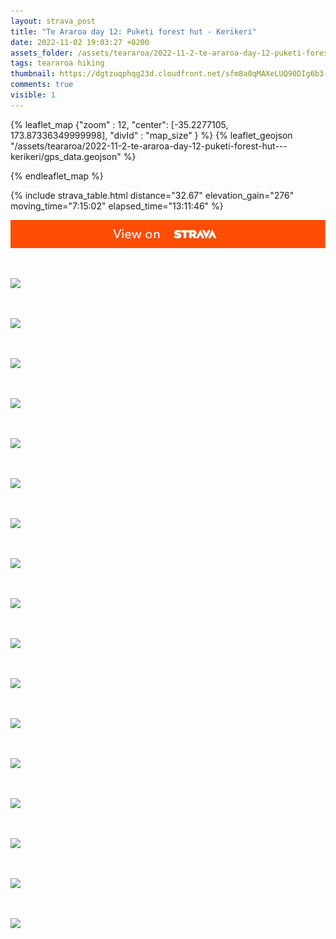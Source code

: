 ```yaml
---
layout: strava_post
title: "Te Araroa day 12: Puketi forest hut - Kerikeri"
date: 2022-11-02 19:03:27 +0200
assets_folder: /assets/teararoa/2022-11-2-te-araroa-day-12-puketi-forest-hut---kerikeri
tags: teararoa hiking
thumbnail: https://dgtzuqphqg23d.cloudfront.net/sfm8a0qMAXeLUQ90DIg6b3-dV3RFYOBh3Pf30ICmZj0-1024x768.jpg
comments: true
visible: 1
---
```



{% leaflet_map {"zoom" : 12,
                  "center": [-35.2277105, 173.87336349999998],
                 "divId" : "map_size" } %}
    {% leaflet_geojson "/assets/teararoa/2022-11-2-te-araroa-day-12-puketi-forest-hut---kerikeri/gps_data.geojson" %}

{% endleaflet_map %}





{% include strava_table.html distance="32.67" elevation_gain="276" moving_time="7:15:02" elapsed_time="13:11:46" %}

[![](/assets/strava.jpg)](https://www.strava.com/activities/8061433037)


<br />

![](https://dgtzuqphqg23d.cloudfront.net/sfm8a0qMAXeLUQ90DIg6b3-dV3RFYOBh3Pf30ICmZj0-1024x768.jpg)


<br />

![](https://dgtzuqphqg23d.cloudfront.net/DTupnnrs1y6ZaevhAvfYOf0JEfxA7FWPLxv0KYyYFoc-768x1024.jpg)


<br />

![](https://dgtzuqphqg23d.cloudfront.net/po1odYOUdwBd5jewozNd39AC0oh3qoWkAjhDkD03tWA-768x1024.jpg)


<br />

![](https://dgtzuqphqg23d.cloudfront.net/9bvQJh6legXoCyWtyqtZhXmxBoGD0oV4VjgZciGyrro-768x1024.jpg)


<br />

![](https://dgtzuqphqg23d.cloudfront.net/yfarBjb_Qrz_ZFzcHua382SkICjCwxDl9xhLVkwYCIA-768x1024.jpg)


<br />

![](https://dgtzuqphqg23d.cloudfront.net/Z8kvxDns3yBj6aIi5uDPRtUil2nAK11tzg5TMDt93bA-768x1024.jpg)


<br />

![](https://dgtzuqphqg23d.cloudfront.net/CAbV9DNjRnFWmqOhJDmhbYseLvJ_K_t3e2UFI2nG1eU-768x1024.jpg)


<br />

![](https://dgtzuqphqg23d.cloudfront.net/TMLz8XqrJeg4Eg4USHsnLh1aYUh-ZMeMKLzibqoG8P0-768x1024.jpg)


<br />

![](https://dgtzuqphqg23d.cloudfront.net/DNbIbE3fO0fWjO0ZmCKC4yWpGG8lYVHcwzcZ05xG6RA-768x1024.jpg)


<br />

![](https://dgtzuqphqg23d.cloudfront.net/amJ0kEm1cYvl4PpAt7_H2SLSpkTKML69NQ19B4ROY9o-768x1024.jpg)


<br />

![](https://dgtzuqphqg23d.cloudfront.net/2ob-WbmdV0Ofkc9p2nhR5bWBSu34upcDGi0T3gzTviQ-768x1024.jpg)


<br />

![](https://dgtzuqphqg23d.cloudfront.net/1fufo3scwjB5STkkRDV8KHURLEgSQZwsa65_PJGMWks-768x1024.jpg)


<br />

![](https://dgtzuqphqg23d.cloudfront.net/tNcxMpZBPua2ac5Fmxb5o8EmVTsEZZ713XAkjs4tpbI-768x1024.jpg)


<br />

![](https://dgtzuqphqg23d.cloudfront.net/QQNS-h4MpNpQ0jeLEx073R3lkMzK4ZVsD5KbzDKP_ck-1024x768.jpg)


<br />

![](https://dgtzuqphqg23d.cloudfront.net/N-FD-TTQrC1JOxdYA52xw-4a6BXjS9ntKXPEi3GCtU0-768x1024.jpg)


<br />

![](https://dgtzuqphqg23d.cloudfront.net/9hCgByMVn9l5RHFuJuUWT21H4TkMh9VWuPiKuI4buB8-1024x768.jpg)


<br />

![](https://dgtzuqphqg23d.cloudfront.net/rtTdCJjinu3nHu8oPffqerMMZHcIy3EdEgCuOGYygsE-768x1024.jpg)
